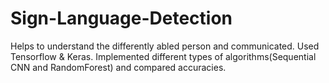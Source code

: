 # Sign-Language-Detection
Helps to understand the differently abled person and communicated.
Used Tensorflow & Keras.
Implemented different types of algorithms(Sequential CNN and RandomForest) and compared accuracies.
